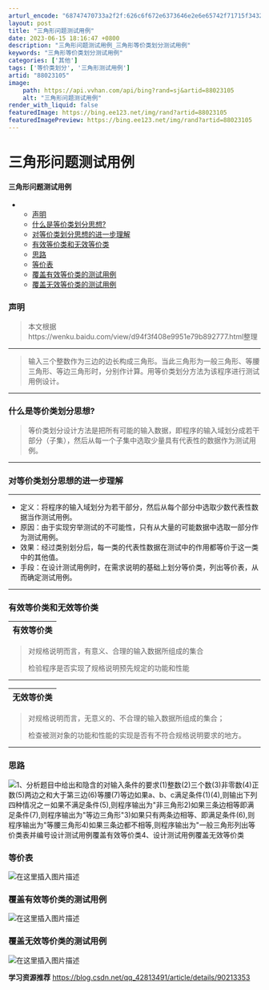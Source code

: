 ```yaml
---
arturl_encode: "68747470733a2f2f:626c6f672e6373646e2e6e65742f71715f3432383133343931:2f61727469636c652f64657461696c732f3838303233313035"
layout: post
title: "三角形问题测试用例"
date: 2023-06-15 18:16:47 +0800
description: "三角形问题测试用例_三角形等价类划分测试用例"
keywords: "三角形等价类划分测试用例"
categories: ['其他']
tags: ['等价类划分', '三角形测试用例']
artid: "88023105"
image:
    path: https://api.vvhan.com/api/bing?rand=sj&artid=88023105
    alt: "三角形问题测试用例"
render_with_liquid: false
featuredImage: https://bing.ee123.net/img/rand?artid=88023105
featuredImagePreview: https://bing.ee123.net/img/rand?artid=88023105
---
```


# 三角形问题测试用例

#### 三角形问题测试用例

* + [声明](#_2)
  + [什么是等价类划分思想?](#_7)
  + [对等价类划分思想的进一步理解](#_10)
  + [有效等价类和无效等价类](#_19)
  + [思路](#_32)
  + [等价表](#_35)
  + [覆盖有效等价类的测试用例](#_38)
  + [覆盖无效等价类的测试用例](#_41)

### 声明

> 本文根据https://wenku.baidu.com/view/d94f3f408e9951e79b892777.html整理

---

> 输入三个整数作为三边的边长构成三角形。当此三角形为一般三角形、等腰三角形、等边三角形时，分别作计算。用等价类划分方法为该程序进行测试用例设计。

---

### 什么是等价类划分思想?

> 等价类划分设计方法是把所有可能的输入数据，即程序的输入域划分成若干部分（子集），然后从每一个子集中选取少量具有代表性的数据作为测试用例。

---

### 对等价类划分思想的进一步理解

---

* 定义：将程序的输入域划分为若干部分，然后从每个部分中选取少数代表性数据当作测试用例。
* 原因：由于实现穷举测试的不可能性，只有从大量的可能数据中选取一部分作为测试用例。
* 效果：经过类别划分后，每一类的代表性数据在测试中的作用都等价于这一类中的其他值。
* 手段：在设计测试用例时，在需求说明的基础上划分等价类，列出等价表，从而确定测试用例。

---

### 有效等价类和无效等价类

| 有效等价类 |
| --- |

> 对规格说明而言，有意义、合理的输入数据所组成的集合
>   
> 检验程序是否实现了规格说明预先规定的功能和性能

---

| 无效等价类 |
| --- |

> 对规格说明而言，无意义的、不合理的输入数据所组成的集合；
>   
> 检查被测对象的功能和性能的实现是否有不符合规格说明要求的地方。

---

### 思路

![1、分析题目中给出和隐含的对输入条件的要求(1)整数(2)三个数(3)非零数(4)正数(5)两边之和大于第三边(6)等腰(7)等边如果a、b、c满足条件(1)(4),则输出下列四种情况之ー如果不满足条件(5),则程序输出为"非三角形2)如果三条边相等即满足条件(7),则程序输出为"等边三角形"3)如果只有两条边相等、即满足条件(6),则程序输出为"等腰三角形4)如果三条边都不相等,则程序输出为"一般三角形列出等价类表并编号设计测试用例覆盖有效等价类4、设计测试用例覆盖无效等价类](https://i-blog.csdnimg.cn/blog_migrate/a8df3702338ca1e3075156e75fa235b6.png)

### 等价表

![在这里插入图片描述](https://i-blog.csdnimg.cn/blog_migrate/16b05b08106920d1d089d08257291a97.png)

### 覆盖有效等价类的测试用例

![在这里插入图片描述](https://i-blog.csdnimg.cn/blog_migrate/443e49605c51fd58cebee87a497df356.png)

### 覆盖无效等价类的测试用例

![在这里插入图片描述](https://i-blog.csdnimg.cn/blog_migrate/5afd086224e02726575ce935f2e17989.png)

**学习资源推荐**
<https://blog.csdn.net/qq_42813491/article/details/90213353>